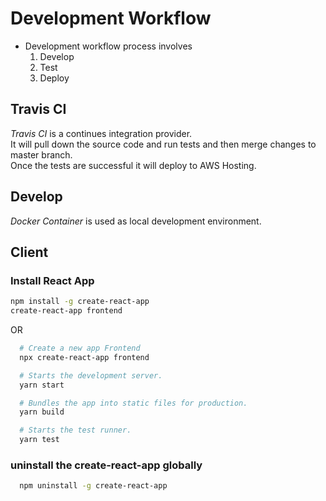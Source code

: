 Development Workflow
====================
* Development workflow process involves
    1. Develop
    2. Test
    3. Deploy

 Travis CI 
-----------
*Travis CI* is a continues integration provider.  
It will pull down the source code and run tests and then merge changes to master branch.  
Once the tests are successful it will deploy to AWS Hosting.


Develop
-------
*Docker Container* is used as local development environment.  

Client
------
### Install React App
```sh
npm install -g create-react-app
create-react-app frontend
```
OR
```sh
  # Create a new app Frontend
  npx create-react-app frontend

  # Starts the development server.
  yarn start

  # Bundles the app into static files for production.
  yarn build

  # Starts the test runner.
  yarn test
```
### uninstall the create-react-app globally
```sh
  npm uninstall -g create-react-app
```

